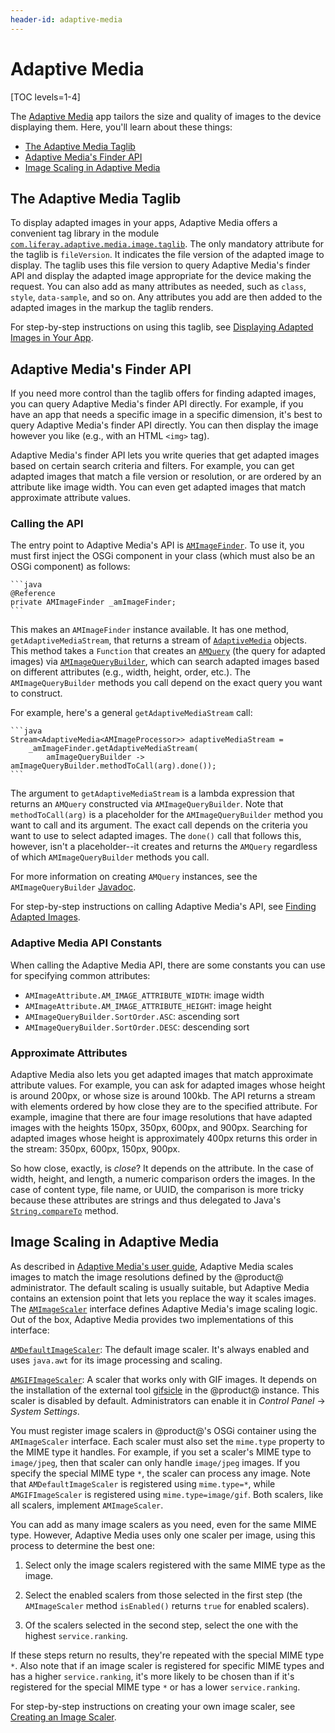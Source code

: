 ```yaml
---
header-id: adaptive-media
---
```


# Adaptive Media

[TOC levels=1-4]

The 
[Adaptive Media](/discover/portal/-/knowledge_base/7-2/adapting-your-media-across-multiple-devices) 
app tailors the size and quality of images to the device displaying them. Here, 
you'll learn about these things:

-   [The Adaptive Media Taglib](#the-adaptive-media-taglib)
-   [Adaptive Media's Finder API](#adaptive-medias-finder-api)
-   [Image Scaling in Adaptive Media](#image-scaling-in-adaptive-media)

## The Adaptive Media Taglib

To display adapted images in your apps, Adaptive Media offers a convenient tag 
library in the module 
[`com.liferay.adaptive.media.image.taglib`](https://github.com/liferay/com-liferay-adaptive-media/tree/master/adaptive-media-image-taglib). 
The only mandatory attribute for the taglib is `fileVersion`. It indicates the 
file version of the adapted image to display. The taglib uses this file version 
to query Adaptive Media's finder API and display the adapted image appropriate 
for the device making the request. You can also add as many attributes as 
needed, such as `class`, `style`, `data-sample`, and so on. Any attributes you 
add are then added to the adapted images in the markup the taglib renders. 

For step-by-step instructions on using this taglib, see 
[Displaying Adapted Images in Your App](/developer/frameworks/-/knowledge_base/7-2/displaying-adapted-images-in-your-app). 

## Adaptive Media's Finder API

If you need more control than the taglib offers for finding adapted images, you 
can query Adaptive Media's finder API directly. For example, if you have an app 
that needs a specific image in a specific dimension, it's best to query Adaptive 
Media's finder API directly. You can then display the image however you like 
(e.g., with an HTML `<img>` tag). 

Adaptive Media's finder API lets you write queries that get adapted images based 
on certain search criteria and filters. For example, you can get adapted images 
that match a file version or resolution, or are ordered by an attribute like 
image width. You can even get adapted images that match approximate attribute 
values. 

### Calling the API

The entry point to Adaptive Media's API is 
[`AMImageFinder`](@app-ref@/adaptive-media/latest/javadocs/com/liferay/adaptive/media/image/finder/AMImageFinder.html). 
To use it, you must first inject the OSGi component in your class (which must 
also be an OSGi component) as follows: 

    ```java
    @Reference
    private AMImageFinder _amImageFinder;
    ```

This makes an `AMImageFinder` instance available. It has one method, 
`getAdaptiveMediaStream`, that returns a stream of 
[`AdaptiveMedia`](@app-ref@/adaptive-media/latest/javadocs/com/liferay/adaptive/media/AdaptiveMedia.html) 
objects. This method takes a `Function` that creates an 
[`AMQuery`](@app-ref@/adaptive-media/latest/javadocs/com/liferay/adaptive/media/finder/AMQuery.html) 
(the query for adapted images) via 
[`AMImageQueryBuilder`](@app-ref@/adaptive-media/latest/javadocs/com/liferay/adaptive/media/image/finder/AMImageQueryBuilder.html), 
which can search adapted images based on different attributes (e.g., width, 
height, order, etc.). The `AMImageQueryBuilder` methods you call depend on the 
exact query you want to construct. 

For example, here's a general `getAdaptiveMediaStream` call:

    ```java
    Stream<AdaptiveMedia<AMImageProcessor>> adaptiveMediaStream =
        _amImageFinder.getAdaptiveMediaStream(
            amImageQueryBuilder -> amImageQueryBuilder.methodToCall(arg).done());
    ```

The argument to `getAdaptiveMediaStream` is a lambda expression that returns an 
`AMQuery` constructed via `AMImageQueryBuilder`. Note that `methodToCall(arg)` 
is a placeholder for the `AMImageQueryBuilder` method you want to call and its 
argument. The exact call depends on the criteria you want to use to select 
adapted images. The `done()` call that follows this, however, isn't a 
placeholder--it creates and returns the `AMQuery` regardless of which 
`AMImageQueryBuilder` methods you call. 

For more information on creating `AMQuery` instances, see the 
`AMImageQueryBuilder` 
[Javadoc](@app-ref@/adaptive-media/latest/javadocs/com/liferay/adaptive/media/image/finder/AMImageQueryBuilder.html). 

For step-by-step instructions on calling Adaptive Media's API, see 
[Finding Adapted Images](/developer/frameworks/-/knowledge_base/7-2/finding-adapted-images). 

### Adaptive Media API Constants

When calling the Adaptive Media API, there are some constants you can use for 
specifying common attributes: 

-   `AMImageAttribute.AM_IMAGE_ATTRIBUTE_WIDTH`: image width
-   `AMImageAttribute.AM_IMAGE_ATTRIBUTE_HEIGHT`: image height
-   `AMImageQueryBuilder.SortOrder.ASC`: ascending sort
-   `AMImageQueryBuilder.SortOrder.DESC`: descending sort

### Approximate Attributes

Adaptive Media also lets you get adapted images that match approximate attribute 
values. For example, you can ask for adapted images whose height is around 
200px, or whose size is around 100kb. The API returns a stream with elements 
ordered by how close they are to the specified attribute. For example, imagine 
that there are four image resolutions that have adapted images with the heights 
150px, 350px, 600px, and 900px. Searching for adapted images whose height is 
approximately 400px returns this order in the stream: 350px, 600px, 150px, 
900px. 

So how close, exactly, is *close*? It depends on the attribute. In the case of 
width, height, and length, a numeric comparison orders the images. In the case 
of content type, file name, or UUID, the comparison is more tricky because these 
attributes are strings and thus delegated to Java's 
[`String.compareTo`](https://docs.oracle.com/javase/8/docs/api/java/lang/String.html#compareTo-java.lang.String-) 
method. 

## Image Scaling in Adaptive Media

As described in 
[Adaptive Media's user guide](/discover/portal/-/knowledge_base/7-2/adapting-your-media-across-multiple-devices), 
Adaptive Media scales images to match the image resolutions defined by the 
@product@ administrator. The default scaling is usually suitable, but Adaptive 
Media contains an extension point that lets you replace the way it scales 
images. The 
[`AMImageScaler`](@app-ref@/adaptive-media/latest/javadocs/com/liferay/adaptive/media/image/scaler/AMImageScaler.html) 
interface defines Adaptive Media's image scaling logic. Out of the box, Adaptive 
Media provides two implementations of this interface: 

[`AMDefaultImageScaler`](https://github.com/liferay/com-liferay-adaptive-media/blob/master/adaptive-media-image-impl/src/main/java/com/liferay/adaptive/media/image/internal/scaler/AMDefaultImageScaler.java): 
The default image scaler. It's always enabled and uses `java.awt` for its image 
processing and scaling. 

[`AMGIFImageScaler`](https://github.com/liferay/com-liferay-adaptive-media/blob/master/adaptive-media-image-impl/src/main/java/com/liferay/adaptive/media/image/internal/scaler/AMGIFImageScaler.java): 
A scaler that works only with GIF images. It depends on the installation of the 
external tool 
[gifsicle](https://www.lcdf.org/gifsicle/) 
in the @product@ instance. This scaler is disabled by default. Administrators 
can enable it in *Control Panel* &rarr; *System Settings*. 

You must register image scalers in @product@'s OSGi container using the 
`AMImageScaler` interface. Each scaler must also set the `mime.type` property to 
the MIME type it handles. For example, if you set a scaler's MIME type to 
`image/jpeg`, then that scaler can only handle `image/jpeg` images. If you 
specify the special MIME type `*`, the scaler can process any image. Note that 
`AMDefaultImageScaler` is registered using `mime.type=*`, while 
`AMGIFImageScaler` is registered using `mime.type=image/gif`. Both scalers, like 
all scalers, implement `AMImageScaler`. 

You can add as many image scalers as you need, even for the same MIME type. 
However, Adaptive Media uses only one scaler per image, using this process to 
determine the best one: 

1.  Select only the image scalers registered with the same MIME type as the 
    image. 

2.  Select the enabled scalers from those selected in the first step 
    (the `AMImageScaler` method `isEnabled()` returns `true` for enabled 
    scalers). 

3.  Of the scalers selected in the second step, select the one with the highest 
    `service.ranking`. 

If these steps return no results, they're repeated with the special MIME type 
`*`. Also note that if an image scaler is registered for specific MIME types and 
has a higher `service.ranking`, it's more likely to be chosen than if it's 
registered for the special MIME type `*` or has a lower `service.ranking`. 

For step-by-step instructions on creating your own image scaler, see 
[Creating an Image Scaler](/developer/frameworks/-/knowledge_base/7-2/creating-an-image-scaler). 
